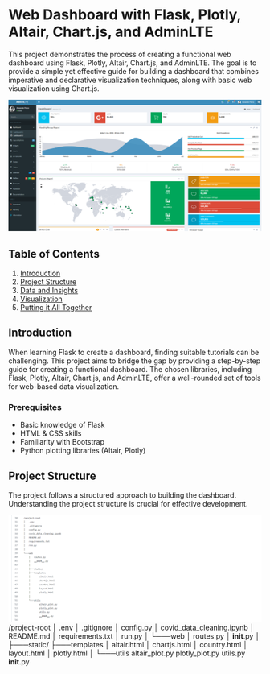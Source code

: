# Web Dashboard with Flask, Plotly, Altair, Chart.js, and AdminLTE

This project demonstrates the process of creating a functional web dashboard using Flask, Plotly, Altair, Chart.js, and AdminLTE. The goal is to provide a simple yet effective guide for building a dashboard that combines imperative and declarative visualization techniques, along with basic web visualization using Chart.js.

![Image Alt Text](https://github.com/ThaminduSulakshana/Dashboard-with-flask-plotly-altair-chart-js-and-AdminLTE/blob/0399cc61aff0c585f70f0996273f0e402e639702/Screenshot%20(201).png)

## Table of Contents

1. [Introduction](#introduction)
2. [Project Structure](#project-structure)
3. [Data and Insights](#data-and-insights)
4. [Visualization](#visualization)
5. [Putting it All Together](#putting-it-all-together)

## Introduction

When learning Flask to create a dashboard, finding suitable tutorials can be challenging. This project aims to bridge the gap by providing a step-by-step guide for creating a functional dashboard. The chosen libraries, including Flask, Plotly, Altair, Chart.js, and AdminLTE, offer a well-rounded set of tools for web-based data visualization.

### Prerequisites

- Basic knowledge of Flask
- HTML & CSS skills
- Familiarity with Bootstrap
- Python plotting libraries (Altair, Plotly)

## Project Structure

The project follows a structured approach to building the dashboard. Understanding the project structure is crucial for effective development.

![Image Alt Text](https://github.com/ThaminduSulakshana/Dashboard-with-flask-plotly-altair-chart-js-and-AdminLTE/blob/5e6d32ca5c124021de2a6dce7f971ef301e24ab1/Screenshot%20(203).png)
/project-root
│   .env
│   .gitignore
│   config.py
│   covid_data_cleaning.ipynb
│   README.md
│   requirements.txt
│   run.py
│
└───web
    │   routes.py
    │   __init__.py
    │
    ├───static/
    ├───templates
    │       altair.html
    │       chartjs.html
    │       country.html
    │       layout.html
    │       plotly.html
    │
    └───utils
            altair_plot.py
            plotly_plot.py
            utils.py
            __init__.py
